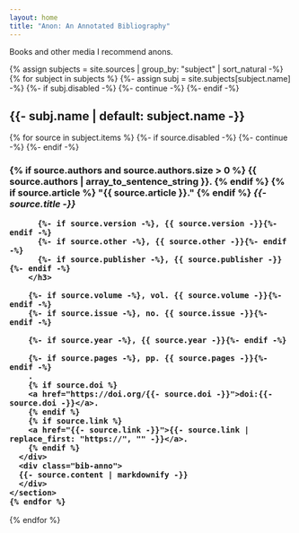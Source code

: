 ```yaml
---
layout: home
title: "Anon: An Annotated Bibliography"
---
```


Books and other media I recommend anons.

{% assign subjects = site.sources | group_by: "subject" | sort_natural -%}
{% for subject in subjects %}
  {%- assign subj = site.subjects[subject.name] -%}
  {%- if subj.disabled -%}
    {%- continue -%}
  {%- endif -%}

  <section>
    <h2>{{- subj.name | default: subject.name -}}</h2>
    {% for source in subject.items %}
    {%- if source.disabled -%}
      {%- continue -%}
    {%- endif -%}
    <section class="bib">
      <div class="bib-title">
        <h3 class="bib-heading">
          {% if source.authors and source.authors.size > 0 %}
            {{ source.authors | array_to_sentence_string }}.
          {% endif %}
          {% if source.article %}
          "{{ source.article }}."
          {% endif %}
          <i>{{- source.title -}}</i>

          {%- if source.version -%}, {{ source.version -}}{%- endif -%}
          {%- if source.other -%}, {{ source.other -}}{%- endif -%}
          {%- if source.publisher -%}, {{ source.publisher -}}{%- endif -%}
        </h3>
  
        {%- if source.volume -%}, vol. {{ source.volume -}}{%- endif -%}
        {%- if source.issue -%}, no. {{ source.issue -}}{%- endif -%}
  
        {%- if source.year -%}, {{ source.year -}}{%- endif -%}
  
        {%- if source.pages -%}, pp. {{ source.pages -}}{%- endif -%}
        .
        {% if source.doi %}
        <a href="https://doi.org/{{- source.doi -}}">doi:{{- source.doi -}}</a>.
        {% endif %}
        {% if source.link %}
        <a href="{{- source.link -}}">{{- source.link | replace_first: "https://", "" -}}</a>.
        {% endif %}
      </div>
      <div class="bib-anno">
      {{- source.content | markdownify -}}
      </div>
    </section>
    {% endfor %}
  </section>
{% endfor %}
